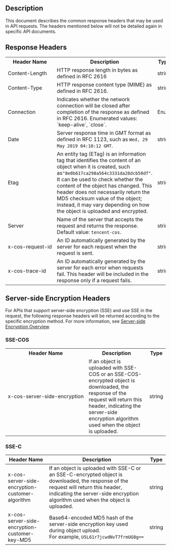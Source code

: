 ## Description

This document describes the common response headers that may be used in API requests. The headers mentioned below will not be detailed again in specific API documents.

## Response Headers

<table>
   <tr>
      <th>Header Name</th>
      <th>Description</th>
      <th>Type</th>
   </tr>
   <tr>
      <td nowrap="nowrap">Content-Length</td>
      <td>HTTP response length in bytes as defined in RFC 2616</td>
      <td>string</td>
   </tr>
   <tr>
      <td>Content-Type</td>
      <td>HTTP response content type (MIME) as defined in RFC 2616.</td>
      <td>string</td>
   </tr>
   <tr>
      <td>Connection</td>
      <td>Indicates whether the network connection will be closed after completion of the response as defined in RFC 2616. Enumerated values: `keep-alive`, `close`. </td>
      <td>Enum</td>
   </tr>
   <tr>
      <td>Date</td>
			<td>Server response time in GMT format as defined in RFC 1123, such as <code>Wed, 29 May 2019 04:10:12 GMT</code>. </td>
      <td>string</td>
   </tr>
   <tr>
      <td>Etag</td>
      <td>An entity tag (ETag) is an information tag that identifies the content of an object when it is created, such as<code>"8e0b617ca298a564c3331da28dcb50df"</code>. It can be used to check whether the content of the object has changed. This header does not necessarily return the MD5 checksum value of the object; instead, it may vary depending on how the object is uploaded and encrypted. </td>
      <td>string</td>
   </tr>
   <tr>
      <td>Server</td>
			<td>Name of the server that accepts the request and returns the response. Default value: <code>tencent-cos</code>. </td>
      <td>string</td>
   </tr>
   <tr>
      <td nowrap="nowrap">x-cos-request-id</td>
      <td>An ID automatically generated by the server for each request when the request is sent.</td>
      <td>string</td>
   </tr>
   <tr>
      <td>x-cos-trace-id</td>
      <td>An ID automatically generated by the server for each error when requests fail. This header will be included in the response only if a request fails. </td>
      <td>string</td>
   </tr>
</table>


## Server-side Encryption Headers

For APIs that support server-side encryption (SSE) and use SSE in the request, the following response headers will be returned according to the specific encryption method. For more information, see [Server-side Encryption Overview](https://intl.cloud.tencent.com/document/product/436/18145).

### SSE-COS

<table>
   <tr>
      <th>Header Name</th>
      <th>Description</th>
      <th>Type</th>
   </tr>
   <tr>
      <td nowrap="nowrap">x-cos-server-side-encryption</td>
      <td>If an object is uploaded with SSE-COS or an SSE-COS-encrypted object is downloaded, the response of the request will return this header, indicating the server-side encryption algorithm used when the object is uploaded. </td>
      <td>string</td>
   </tr>
</table>

### SSE-C

| Header Name | Description | Type  |
| ------------------ | ---------------------------------------- | ------ |
| x-cos-server-side-encryption-customer-algorithm | If an object is uploaded with SSE-C or an SSE-C-encrypted object is downloaded, the response of the request will return this header, indicating the server-side encryption algorithm used when the object is uploaded. | string |
| x-cos-server-side-encryption-customer-key-MD5   | Base64-encoded MD5 hash of the server-side encryption key used during object upload. <br>For example, `U5L61r7jcwdNvT7frmUG8g==` | string |
